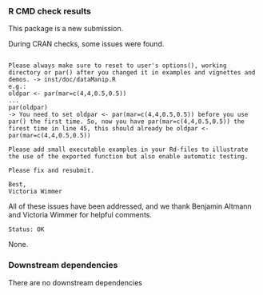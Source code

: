 ### R CMD check results 

This package is a new submission.

During CRAN checks, some issues were found.

```

Please always make sure to reset to user's options(), working directory or par() after you changed it in examples and vignettes and demos. -> inst/doc/dataManip.R
e.g.:
oldpar <- par(mar=c(4,4,0.5,0.5))
...
par(oldpar)
-> You need to set oldpar <- par(mar=c(4,4,0.5,0.5)) before you use par() the first time. So, now you have par(mar=c(4,4,0.5,0.5)) the firest time in line 45, this should already be oldpar <- par(mar=c(4,4,0.5,0.5))

Please add small executable examples in your Rd-files to illustrate the use of the exported function but also enable automatic testing.

Please fix and resubmit.

Best,
Victoria Wimmer 
```

All of these issues have been addressed, and we thank Benjamin Altmann and Victoria Wimmer for helpful comments.




```
Status: OK
```

None. 



### Downstream dependencies

There are no downstream dependencies
